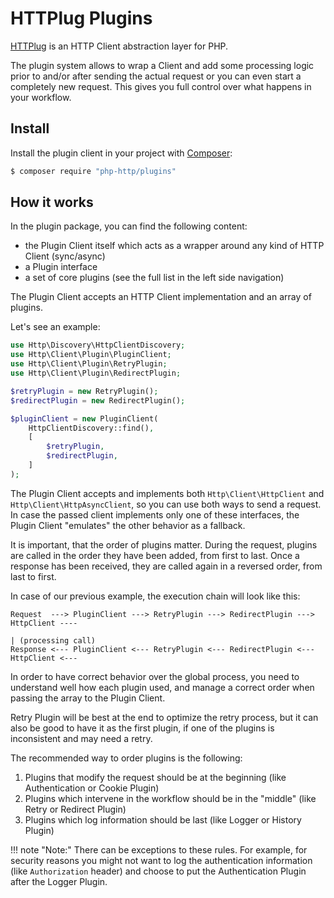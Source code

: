# HTTPlug Plugins

[HTTPlug](http://httplug.io) is an HTTP Client abstraction layer for PHP.

The plugin system allows to wrap a Client and add some processing logic prior to and/or after sending the actual
request or you can even start a completely new request. This gives you full control over what happens in your workflow.


## Install

Install the plugin client in your project with [Composer](https://getcomposer.org/):

``` bash
$ composer require "php-http/plugins"
```


## How it works

In the plugin package, you can find the following content:

- the Plugin Client itself which acts as a wrapper around any kind of HTTP Client (sync/async)
- a Plugin interface
- a set of core plugins (see the full list in the left side navigation)

The Plugin Client accepts an HTTP Client implementation and an array of plugins.

Let's see an example:

``` php
use Http\Discovery\HttpClientDiscovery;
use Http\Client\Plugin\PluginClient;
use Http\Client\Plugin\RetryPlugin;
use Http\Client\Plugin\RedirectPlugin;

$retryPlugin = new RetryPlugin();
$redirectPlugin = new RedirectPlugin();

$pluginClient = new PluginClient(
    HttpClientDiscovery::find(),
    [
        $retryPlugin,
        $redirectPlugin,
    ]
);
```

The Plugin Client accepts and implements both `Http\Client\HttpClient` and `Http\Client\HttpAsyncClient`, so you can use
both ways to send a request. In case the passed client implements only one of these interfaces, the Plugin Client
"emulates" the other behavior as a fallback.

It is important, that the order of plugins matter. During the request, plugins are called in the order they have
been added, from first to last. Once a response has been received, they are called again in a reversed order,
from last to first.

In case of our previous example, the execution chain will look like this:

```
Request  ---> PluginClient ---> RetryPlugin ---> RedirectPlugin ---> HttpClient ----
                                                                                   | (processing call)
Response <--- PluginClient <--- RetryPlugin <--- RedirectPlugin <--- HttpClient <---
```

In order to have correct behavior over the global process, you need to understand well how each plugin used,
and manage a correct order when passing the array to the Plugin Client.

Retry Plugin will be best at the end to optimize the retry process, but it can also be good
to have it as the first plugin, if one of the plugins is inconsistent and may need a retry.

The recommended way to order plugins is the following:

 1. Plugins that modify the request should be at the beginning (like Authentication or Cookie Plugin)
 2. Plugins which intervene in the workflow should be in the "middle" (like Retry or Redirect Plugin)
 3. Plugins which log information should be last (like Logger or History Plugin)

!!! note "Note:"
    There can be exceptions to these rules. For example,
    for security reasons you might not want to log the authentication information (like `Authorization` header)
    and choose to put the Authentication Plugin after the Logger Plugin.

